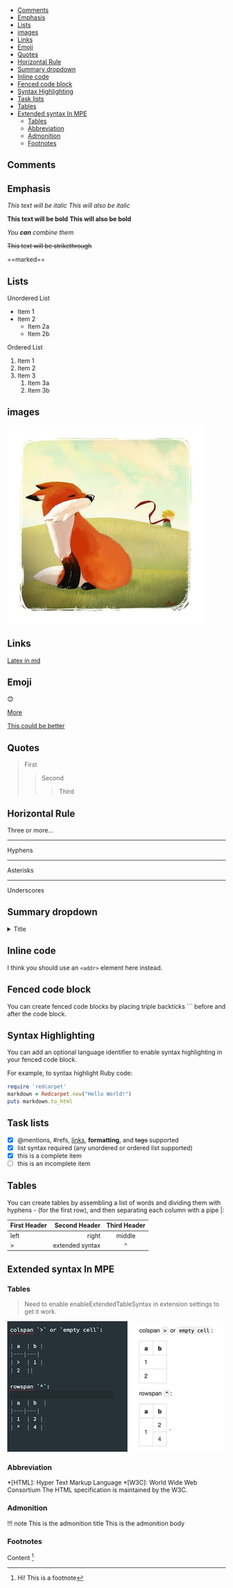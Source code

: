 - [Comments](#comments)
- [Emphasis](#emphasis)
- [Lists](#lists)
- [images](#images)
- [Links](#links)
- [Emoji](#emoji)
- [Quotes](#quotes)
- [Horizontal Rule](#horizontal-rule)
- [Summary dropdown](#summary-dropdown)
- [Inline code](#inline-code)
- [Fenced code block](#fenced-code-block)
- [Syntax Highlighting](#syntax-highlighting)
- [Task lists](#task-lists)
- [Tables](#tables)
- [Extended syntax In MPE](#extended-syntax-in-mpe)
  - [Tables](#tables-1)
  - [Abbreviation](#abbreviation)
  - [Admonition](#admonition)
  - [Footnotes](#footnotes)

## Comments
<!-- You can not see me! -->

## Emphasis

*This text will be italic*
_This will also be italic_

**This text will be bold**
__This will also be bold__

_You **can** combine them_

~~This text will be strikethrough~~

==marked==

## Lists
Unordered List

- Item 1
- Item 2
  - Item 2a
  - Item 2b
  
Ordered List
1. Item 1
1. Item 2
1. Item 3
   1. Item 3a
   2. Item 3b

## images
![Fox](image/2021-11-05-18-34-18.png)

## Links
[Latex in md](https://orangex4.cool/post/notes-in-markdown/#%E6%95%B0%E5%AD%A6%E5%85%AC%E5%BC%8F%E6%94%AF%E6%8C%81)
<!-- https://github.com - automatic! -->

## Emoji
:blush:

[More](https://gist.github.com/rxaviers/7360908)

[This could be better](https://www.webfx.com/tools/emoji-cheat-sheet/)


## Quotes
> First
>> Second
>>> Third

## Horizontal Rule
Three or more...

---

Hyphens

***

Asterisks

___

Underscores

## Summary dropdown
<details>
  <summary>Title</summary>
  Contend here
</details>

## Inline code
I think you should use an
`<addr>` element here instead.

## Fenced code block
You can create fenced code blocks by placing triple backticks ``` before and after the code block.

## Syntax Highlighting
You can add an optional language identifier to enable syntax highlighting in your fenced code block.

For example, to syntax highlight Ruby code:
```ruby
require 'redcarpet'
markdown = Redcarpet.new("Hello World!")
puts markdown.to_html
```

## Task lists
- [x] @mentions, #refs, [links](), **formatting**, and <del>tags</del> supported
- [x] list syntax required (any unordered or ordered list supported)
- [x] this is a complete item
- [ ] this is an incomplete item

## Tables
You can create tables by assembling a list of words and dividing them with hyphens - (for the first row), and then separating each column with a pipe |:

|First Header | Second Header | Third Header|
|:--- | ---:|:---:|
|left | right | middle|
| > | extended syntax | ^ |

## Extended syntax In MPE
### Tables
> Need to enable enableExtendedTableSyntax in extension settings to get it work.

![](image/2021-11-05-17-49-00.png)
### Abbreviation
*[HTML]: Hyper Text Markup Language
*[W3C]: World Wide Web Consortium
The HTML specification is maintained by the W3C.

### Admonition
!!! note This is the admonition title
    This is the admonition body

### Footnotes
Content [^1]

[^1]: Hi! This is a footnote
